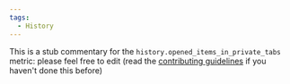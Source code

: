 ```yaml
---
tags:
  - History
---
```


This is a stub commentary for the `history.opened_items_in_private_tabs` metric: please feel free to edit (read the
[contributing guidelines](https://github.com/mozilla/glean-annotations/blob/main/CONTRIBUTING.md)
if you haven't done this before)
